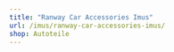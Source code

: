```yaml
---
title: "Ranway Car Accessories Imus"
url: /imus/ranway-car-accessories-imus/
shop: Autoteile
---
```

